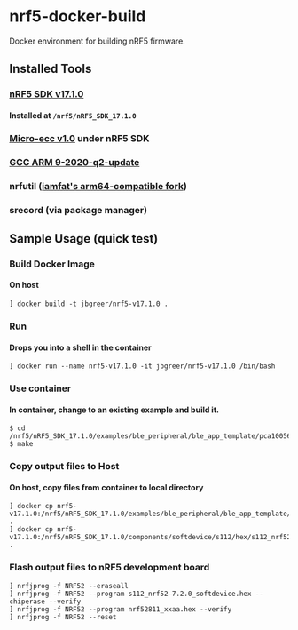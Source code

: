 # nrf5-docker-build
Docker environment for building nRF5 firmware.

## Installed Tools

### [nRF5 SDK v17.1.0](https://infocenter.nordicsemi.com/index.jsp?topic=%2Fstruct_sdk%2Fstruct%2Fsdk_nrf5_latest.html)
#### Installed at `/nrf5/nRF5_SDK_17.1.0` 
### [Micro-ecc v1.0](https://github.com/kmackay/micro-ecc) under nRF5 SDK
### [GCC ARM 9-2020-q2-update](https://developer.arm.com/-/media/Files/downloads/gnu-rm/9-2020q2/gcc-arm-none-eabi-9-2020-q2-update-x86_64-linux.tar.bz2)
### nrfutil ([iamfat's arm64-compatible fork](https://github.com/iamfat/pc-nrfutil))
### srecord (via package manager)

## Sample Usage (quick test)

### Build Docker Image
#### On host
```
] docker build -t jbgreer/nrf5-v17.1.0 .
```

### Run 
#### Drops you into a shell in the container
```
] docker run --name nrf5-v17.1.0 -it jbgreer/nrf5-v17.1.0 /bin/bash
```

### Use container
#### In container, change to an existing example and build it.
```
$ cd /nrf5/nRF5_SDK_17.1.0/examples/ble_peripheral/ble_app_template/pca10056e/s112/armgcc
$ make
```

### Copy output files to Host
#### On host, copy files from container to local directory
```
] docker cp nrf5-v17.1.0:/nrf5/nRF5_SDK_17.1.0/examples/ble_peripheral/ble_app_template/pca10056e/s112/armgcc/_build/nrf52811_xxaa.hex .
] docker cp nrf5-v17.1.0:/nrf5/nRF5_SDK_17.1.0/components/softdevice/s112/hex/s112_nrf52_7.2.0_softdevice.hex .
```

### Flash output files to nRF5 development board
```
] nrfjprog -f NRF52 --eraseall
] nrfjprog -f NRF52 --program s112_nrf52-7.2.0_softdevice.hex --chiperase --verify
] nrfjprog -f NRF52 --program nrf52811_xxaa.hex --verify
] nrfjprog -f NRF52 --reset
```

